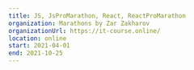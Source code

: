 ```yaml
---
title: JS, JsProMarathon, React, ReactProMarathon
organization: Marathons by Zar Zakharov
organizationUrl: https://it-course.online/
location: online
start: 2021-04-01
end: 2021-10-25
---
```

